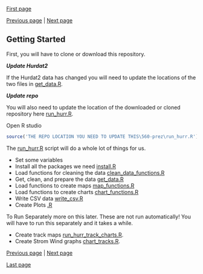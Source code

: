 [First page](1st.md)

[Previous page](start.md) | [Next page](3rd.md)
## Getting Started

First, you will have to clone or download this repository.


***Update Hurdat2***

If the Hurdat2 data has changed you will need to update the locations of the two files in [get_data.R](get_data.R#L7-L8).  


***Update repo***

You will also need to update the location of the downloaded or cloned repository here [run_hurr.R](run_hurr.R#L1).  

Open R studio

```R
source('THE REPO LOCATION YOU NEED TO UPDATE THIS\560-prez\run_hurr.R')
```
The [run_hurr.R](run_hurr.R) script will do a whole lot of things for us.
- Set some variables
- Install all the packages we need [install.R](install.R)
- Load functions for cleaning the data [clean_data_functions.R](clean_data_functions.R)
- Get, clean, and prepare the data [get_data.R](get_data.R)
- Load functions to create maps [map_functions.R](map_functions.R)
- Load functions to create charts [chart_functions.R](chart_functions.R)
- Write CSV data [write_csv.R](write_csv.R)
- Create Plots [.R](.R)

To Run Separately more on this later.
These are not run automatically!  You will have to run this separately and it takes a while. 
- Create track maps  [run_hurr_track_charts.R](run_hurr_track_charts.R).  
- Create Strom Wind graphs [chart_tracks.R](chart_tracks.R).

[Previous page](start.md) | [Next page](3rd.md)

[Last page](last.md)
